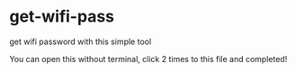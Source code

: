 # get-wifi-pass
get wifi password with this simple tool

You can open this without terminal, click 2 times to this file and completed!
